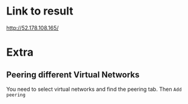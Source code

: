 # Link to result
http://52.178.108.165/


# Extra

## Peering different Virtual Networks
You need to select virtual networks and find the peering tab. Then `Add peering`